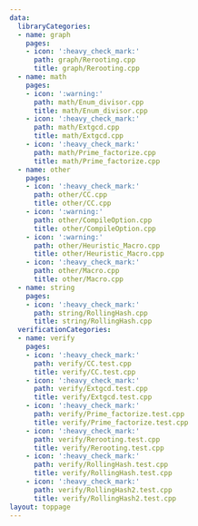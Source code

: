 ```yaml
---
data:
  libraryCategories:
  - name: graph
    pages:
    - icon: ':heavy_check_mark:'
      path: graph/Rerooting.cpp
      title: graph/Rerooting.cpp
  - name: math
    pages:
    - icon: ':warning:'
      path: math/Enum_divisor.cpp
      title: math/Enum_divisor.cpp
    - icon: ':heavy_check_mark:'
      path: math/Extgcd.cpp
      title: math/Extgcd.cpp
    - icon: ':heavy_check_mark:'
      path: math/Prime_factorize.cpp
      title: math/Prime_factorize.cpp
  - name: other
    pages:
    - icon: ':heavy_check_mark:'
      path: other/CC.cpp
      title: other/CC.cpp
    - icon: ':warning:'
      path: other/CompileOption.cpp
      title: other/CompileOption.cpp
    - icon: ':warning:'
      path: other/Heuristic_Macro.cpp
      title: other/Heuristic_Macro.cpp
    - icon: ':heavy_check_mark:'
      path: other/Macro.cpp
      title: other/Macro.cpp
  - name: string
    pages:
    - icon: ':heavy_check_mark:'
      path: string/RollingHash.cpp
      title: string/RollingHash.cpp
  verificationCategories:
  - name: verify
    pages:
    - icon: ':heavy_check_mark:'
      path: verify/CC.test.cpp
      title: verify/CC.test.cpp
    - icon: ':heavy_check_mark:'
      path: verify/Extgcd.test.cpp
      title: verify/Extgcd.test.cpp
    - icon: ':heavy_check_mark:'
      path: verify/Prime_factorize.test.cpp
      title: verify/Prime_factorize.test.cpp
    - icon: ':heavy_check_mark:'
      path: verify/Rerooting.test.cpp
      title: verify/Rerooting.test.cpp
    - icon: ':heavy_check_mark:'
      path: verify/RollingHash.test.cpp
      title: verify/RollingHash.test.cpp
    - icon: ':heavy_check_mark:'
      path: verify/RollingHash2.test.cpp
      title: verify/RollingHash2.test.cpp
layout: toppage
---
```

